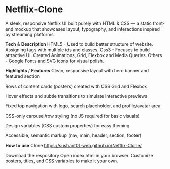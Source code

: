 # Netflix-Clone
A sleek, responsive Netflix UI built purely with HTML & CSS — a static front-end mockup that showcases layout, typography, and interactions inspired by streaming platforms.


𝐓𝐞𝐜𝐡 & 𝐃𝐞𝐬𝐜𝐫𝐢𝐩𝐭𝐢𝐨𝐧
HTML5 - Used to build better structure of website. Assigning tags with multiple ids and classes.
Css3 - Focuses to build attractive UI. Created Animations, Grid, Flexbox and Media Queries.
Others - Google Fonts and SVG icons for visual polish.


𝐇𝐢𝐠𝐡𝐥𝐢𝐠𝐡𝐭𝐬 / 𝐅𝐞𝐚𝐭𝐮𝐫𝐞𝐬
Clean, responsive layout with hero banner and featured section

Rows of content cards (posters) created with CSS Grid and Flexbox

Hover effects and subtle transitions to simulate interactive previews

Fixed top navigation with logo, search placeholder, and profile/avatar area

CSS-only carousel/row styling (no JS required for basic visuals)

Design variables (CSS custom properties) for easy theming

Accessible, semantic markup (nav, main, header, section, footer)

𝐇𝐨𝐰 𝐭𝐨 𝐮𝐬𝐞
Clone
https://sushant01-web.github.io/Netflix-Clone/

Download the respository
Open index.html in your browser.
Customize posters, titles, and CSS variables to make it your own.



